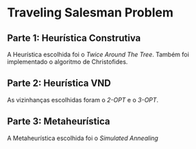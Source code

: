 # Traveling Salesman Problem

## Parte 1: Heurística Construtiva

A Heurística escolhida foi o *Twice Around The Tree*. Também foi implementado o algoritmo de Christofides.

## Parte 2: Heurística VND

As vizinhanças escolhidas foram o *2-OPT* e o *3-OPT*.

## Parte 3: Metaheurística

A Metaheurística escolhida foi o *Simulated Annealing*
